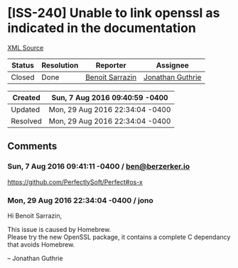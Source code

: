 # [ISS-240] Unable to link openssl as indicated in the documentation

[XML Source](./xml/ISS-240.xml)
<p></p>





Status|Resolution|Reporter|Assignee
------|----------|--------|--------
Closed|Done|[Benoit Sarrazin](ben@berzerker.io)|[Jonathan Guthrie]($jono)





Created|Sun, 7 Aug 2016 09:40:59 -0400
-------|--------------
Updated|Mon, 29 Aug 2016 22:34:04 -0400
Resolved|Mon, 29 Aug 2016 22:34:04 -0400


## Comments




### Sun, 7 Aug 2016 09:41:11 -0400 / ben@berzerker.io 

<p><p><a href="https://github.com/PerfectlySoft/Perfect#os-x" class="external-link" rel="nofollow">https://github.com/PerfectlySoft/Perfect#os-x</a></p></p>


### Mon, 29 Aug 2016 22:34:04 -0400 / jono 

<p><p>Hi Benoit Sarrazin,</p>

<p>This issue is caused by Homebrew.<br/>
Please try the new OpenSSL package, it contains a complete C dependancy that avoids Homebrew.</p>


<p>– Jonathan Guthrie</p></p>



